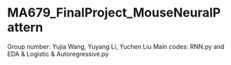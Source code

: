 # MA679_FinalProject_MouseNeuralPattern

Group number: Yujia Wang, Yuyang Li, Yuchen Liu
Main codes: RNN.py and EDA & Logistic & Autoregressive.py
